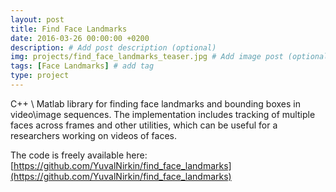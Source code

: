 ```yaml
---
layout: post
title: Find Face Landmarks
date: 2016-03-26 00:00:00 +0200
description: # Add post description (optional)
img: projects/find_face_landmarks_teaser.jpg # Add image post (optional)
tags: [Face Landmarks] # add tag
type: project
---
```

C++ \ Matlab library for finding face landmarks and bounding boxes in video\image sequences.
The implementation includes tracking of multiple faces across frames and other utilities, which can be useful for a researchers working on videos of faces.

The code is freely available here: [https://github.com/YuvalNirkin/find_face_landmarks](https://github.com/YuvalNirkin/find_face_landmarks)
